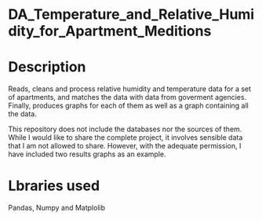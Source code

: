 # DA_Temperature_and_Relative_Humidity_for_Apartment_Meditions
# Description
Reads, cleans and process relative humidity and temperature data for a set of apartments, 
and matches the data with data from goverment agencies. Finally, produces graphs for 
each of them as well as a graph containing all the data. 

This repository does not include the databases nor the sources of them. While I would like 
to share the complete project, it involves sensible data that I am
not allowed to share. However, with the adequate permission, I have included two results 
graphs as an example.

# Lbraries used
Pandas, Numpy and Matplolib

